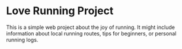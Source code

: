# Love Running Project

This is a simple web project about the joy of running. It might include information about local running routes, tips for beginners, or personal running logs.
